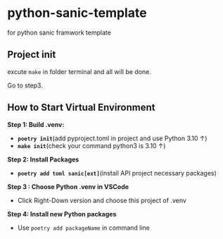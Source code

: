 # python-sanic-template

for python sanic framwork template

## Project init

excute `make` in folder terminal and all will be done.

Go to step3.

## How to Start Virtual Environment

**Step 1: Build .venv:**

* **`poetry init`**(add pyproject.toml in project and use Python 3.10 ↑)
* **`make init`**(check your command python3 is 3.10 ↑)

**Step 2: Install Packages**

* **`poetry add toml sanic[ext]`**(install API project necessary packages)

**Step 3 : Choose Python .venv in VSCode**

* Click Right-Down version and choose this project of .venv

**Step 4: Install new Python packages**

* Use `poetry add packageName` in command line